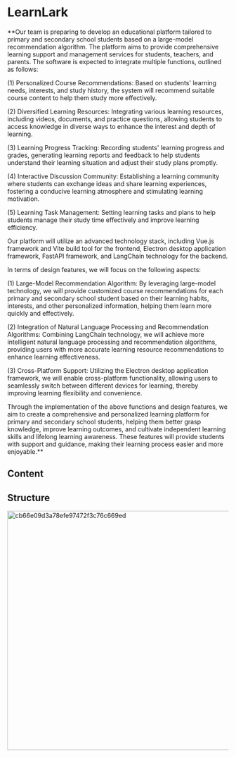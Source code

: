# LearnLark
**Our team is preparing to develop an educational platform tailored to primary and secondary school students based on a large-model recommendation algorithm. The platform aims to provide comprehensive learning support and management services for students, teachers, and parents. The software is expected to integrate multiple functions, outlined as follows:

(1) Personalized Course Recommendations: Based on students' learning needs, interests, and study history, the system will recommend suitable course content to help them study more effectively.

(2) Diversified Learning Resources: Integrating various learning resources, including videos, documents, and practice questions, allowing students to access knowledge in diverse ways to enhance the interest and depth of learning.

(3) Learning Progress Tracking: Recording students' learning progress and grades, generating learning reports and feedback to help students understand their learning situation and adjust their study plans promptly.

(4) Interactive Discussion Community: Establishing a learning community where students can exchange ideas and share learning experiences, fostering a conducive learning atmosphere and stimulating learning motivation.

(5) Learning Task Management: Setting learning tasks and plans to help students manage their study time effectively and improve learning efficiency.

Our platform will utilize an advanced technology stack, including Vue.js framework and Vite build tool for the frontend, Electron desktop application framework, FastAPI framework, and LangChain technology for the backend.

In terms of design features, we will focus on the following aspects:

(1) Large-Model Recommendation Algorithm: By leveraging large-model technology, we will provide customized course recommendations for each primary and secondary school student based on their learning habits, interests, and other personalized information, helping them learn more quickly and effectively.

(2) Integration of Natural Language Processing and Recommendation Algorithms: Combining LangChain technology, we will achieve more intelligent natural language processing and recommendation algorithms, providing users with more accurate learning resource recommendations to enhance learning effectiveness.

(3) Cross-Platform Support: Utilizing the Electron desktop application framework, we will enable cross-platform functionality, allowing users to seamlessly switch between different devices for learning, thereby improving learning flexibility and convenience.

Through the implementation of the above functions and design features, we aim to create a comprehensive and personalized learning platform for primary and secondary school students, helping them better grasp knowledge, improve learning outcomes, and cultivate independent learning skills and lifelong learning awareness. These features will provide students with support and guidance, making their learning process easier and more enjoyable.**
## Content


## Structure
<img width="543" alt="cb66e09d3a78efe97472f3c76c669ed" src="https://github.com/Larrtroffen/LearnLark/assets/118495925/b67cc8bf-6c9c-42b2-aee5-729cd7f611c2">
